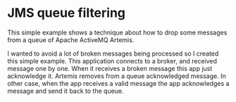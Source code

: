 # JMS queue filtering

This simple example shows a technique about how to drop some messages from a queue of Apache ActiveMQ Artemis.

I wanted to avoid a lot of broken messages being processed so I created this simple example.
This application connects to a broker, and received message one by one. When it receives a broken message this app just acknowledge it. Artemis removes from a queue acknowledged message. In other case, when the app receives a valid message the app acknowledges a message and send it back to the queue.
 
